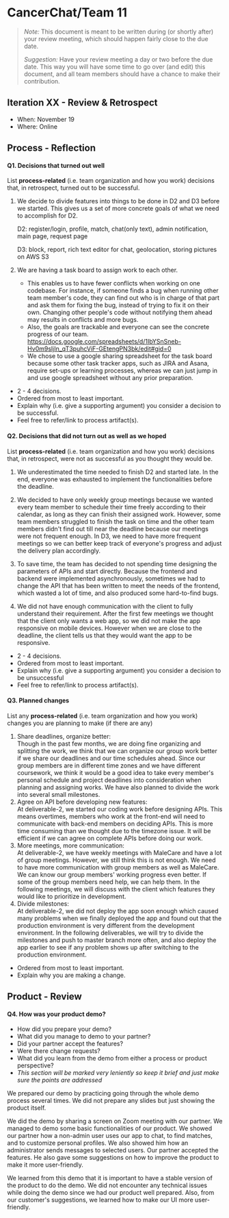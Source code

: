 # CancerChat/Team 11

 > _Note:_ This document is meant to be written during (or shortly after) your review meeting, which should happen fairly close to the due date.      
 >      
 > _Suggestion:_ Have your review meeting a day or two before the due date. This way you will have some time to go over (and edit) this document, and all team members should have a chance to make their contribution.


## Iteration XX - Review & Retrospect

 * When: November 19
 * Where: Online

## Process - Reflection


#### Q1. Decisions that turned out well

List **process-related** (i.e. team organization and how you work) decisions that, in retrospect, turned out to be successful.
 
1. We decide to divide features into things to be done in D2 and D3 before we started. This gives us a set of more concrete goals of what we need to accomplish for D2. 

    D2: register/login, profile, match, chat(only text), admin notification, main page, request page

    D3: block, report, rich text editor for chat, geolocation, storing pictures on AWS S3

2. We are having a task board to assign work to each other. 
    - This enables us to have fewer conflicts when working on one codebase. For instance, if someone finds a bug when running other team member's code, they can find out who is in charge of that part and ask them for fixing the bug, instead of trying to fix it on their own. Changing other people's code without notifying them ahead may results in conflicts and more bugs.
    - Also, the goals are trackable and everyone can see the concrete progress of our team. https://docs.google.com/spreadsheets/d/1IbYSnSneb-Hv0m9sljIn_qT3puhcViF-GEtengPN3bk/edit#gid=0 
    - We chose to use a google sharing spreadsheet for the task board because some other task tracker apps, such as JIRA and Asana, require set-ups or learning processes, whereas we can just jump in and use google spreadsheet without any prior preparation. 
 * 2 - 4 decisions.
 * Ordered from most to least important.
 * Explain why (i.e. give a supporting argument) you consider a decision to be successful.
 * Feel free to refer/link to process artifact(s).


#### Q2. Decisions that did not turn out as well as we hoped

List **process-related** (i.e. team organization and how you work) decisions that, in retrospect, were not as successful as you thought they would be.

1. We underestimated the time needed to finish D2 and started late. In the end, everyone was exhausted to implement the functionalities before the deadline. 

2. We decided to have only weekly group meetings because we wanted every team member to schedule their time freely according to their calendar, as long as they can finish their assigned work. However, some team members struggled to finish the task on time and the other team members didn't find out till near the deadline because our meetings were not frequent enough. In D3, we need to have more frequent meetings so we can better keep track of everyone's progress and adjust the delivery plan accordingly. 

3. To save time, the team has decided to not spending time designing the parameters of APIs and start directly. Because the frontend and backend were implemented asynchronously, sometimes we had to change the API that has been written to meet the needs of the frontend, which wasted a lot of time, and also produced some hard-to-find bugs.

4. We did not have enough communication with the client to fully understand their requirement. After the first few meetings we thought that the client only wants a web app, so we did not make the app responsive on mobile devices. However when we are close to the deadline, the client tells us that they would want the app to be responsive. 


 * 2 - 4 decisions.
 * Ordered from most to least important.
 * Explain why (i.e. give a supporting argument) you consider a decision to be unsuccessful
 * Feel free to refer/link to process artifact(s).


#### Q3. Planned changes

List any **process-related** (i.e. team organization and how you work) changes you are planning to make (if there are any)

1. Share deadlines, organize better:  
Though in the past few months, we are doing fine organizing and splitting the work, we think that we can organize our group work better if we share our deadlines and our time schedules ahead. Since our group members are in different time zones and we have different coursework, 
we think it would be a good idea to take every member's personal schedule and project deadlines into consideration when planning and assigning works. We have also planned to divide the work into several small milestones.
2. Agree on API before developing new features:  
At deliverable-2, we started our coding work before designing APIs. This means overtimes, members who work at the front-end will need to communicate with back-end members on deciding APIs. This is more time consuming than we thought due to the timezone issue. It will be efficient if we can agree on complete APIs before doing our work.
3. More meetings, more communication:  
At deliverable-2, we have weekly meetings with MaleCare and have a lot of group meetings. However, we still think this is not enough. We need to have more communication with group members as well as MaleCare. We can know our group members' working progress even better. If some of the group members need help, we can help them. In the following meetings, we will discuss with the client which features they would like to prioritize in development.
4. Divide milestones:  
At deliverable-2, we did not deploy the app soon enough which caused many problems when we finally deployed the app and found out that the production environment is very different from the development environment. In the following deliverables, we will try to divide the milestones and push to master branch more often, and also deploy the app earlier to see if any problem shows up after switching to the production environment.

 * Ordered from most to least important.
 * Explain why you are making a change.


## Product - Review

#### Q4. How was your product demo?
 * How did you prepare your demo?
 * What did you manage to demo to your partner?
 * Did your partner accept the features?
 * Were there change requests?
 * What did you learn from the demo from either a process or product perspective?
 * *This section will be marked very leniently so keep it brief and just make sure the points are addressed*

We prepared our demo by practicing going through the whole demo process several times. We did not prepare any slides but just showing the product itself. 

We did the demo by sharing a screen on Zoom meeting with our partner. We managed to demo some basic functionalities of our product. We showed our partner how a non-admin user uses our app to chat, to find matches, and to customize personal profiles. We also showed him how an administrator sends messages to selected users. Our partner accepted the features. He also gave some suggestions on how to improve the product to make it more user-friendly.

We learned from this demo that it is important to have a stable version of the product to do the demo. We did not encounter any technical issues while doing the demo since we had our product well prepared. Also, from our customer's suggestions, we learned how to make our UI more user-friendly.
